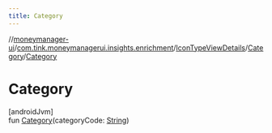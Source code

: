 ```yaml
---
title: Category
---
```

//[moneymanager-ui](../../../../index.html)/[com.tink.moneymanagerui.insights.enrichment](../../index.html)/[IconTypeViewDetails](../index.html)/[Category](index.html)/[Category](-category.html)



# Category



[androidJvm]\
fun [Category](-category.html)(categoryCode: [String](https://kotlinlang.org/api/latest/jvm/stdlib/kotlin/-string/index.html))




